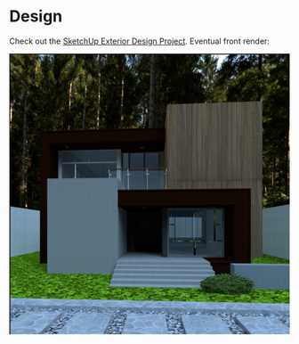 # Design
Check out the [SketchUp Exterior Design Project](https://drive.google.com/file/d/1NtT5VSxz0MZTs1Y-a2DuA6GVcBUFWmvh/view?usp=drive_link).
Eventual front render:

![Image](https://github.com/tatvagya23554/Design/blob/c2db016adf290a652c358ad4ce8e7fa9636a29e0/Final%20Render.png?raw=true)
